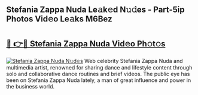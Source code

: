 ## Stefania Zappa Nuda Le𝚊k𝚎d N𝚞𝚍es - Part-5ip Photos Vid𝚎o Le𝚊ks M6Bez

# <h2><a href="http://fbbm2ho.evod.top/?m=Stefania+Zappa+Nuda">🔗 👉🔴 Stefania Zappa Nuda Vid𝚎o Ph𝚘t𝚘s</a></h2>

[![Stefania Zappa Nuda N𝚞d𝚎s](https://i.imgur.com/8V9OHl7.gif)](http://fbbm2ho.evod.top/?m=Stefania+Zappa+Nuda)
Web celebrity Stefania Zappa Nuda and multimedia artist, renowned for sharing dance and lifestyle content through solo and collaborative dance routines and brief videos. The public eye has been on Stefania Zappa Nuda lately, a man of great influence and power in the business world. 
